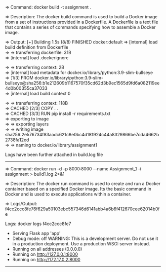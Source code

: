 => Command:
docker build -t assignment .

=> Description:
The docker build command is used to build a Docker image from a set of instructions provided in a Dockerfile. A Dockerfile is a text file that contains a series of commands specifying how to assemble a Docker image. 

=> Output:
[+] Building 1.5s (8/8) FINISHED                                                                                                                                       docker:default
 => [internal] load build definition from Dockerfile                                                                                                                            
 => => transferring dockerfile: 31B                                                                        
 => [internal] load .dockerignore    

 => => transferring context: 2B                                                                                                                                                 
 => [internal] load metadata for docker.io/library/python:3.9-slim-bullseye                                                                                                      
 => [1/3] FROM docker.io/library/python:3.9-slim-bullseye@sha256:b1e212609b1167570f35cd62d3b9ec1565d9fd6a082119ee4d0b00355ca37033                                               
 => [internal] load build context                                                                                                                                                0

 => => transferring context: 118B                                                                                                                                               
 => CACHED [2/3] COPY . .                                                                                                                                                
 => CACHED [3/3] RUN pip install -r requirements.txt               
 => exporting to image                                                                                                                                                   
 => => exporting layers                                                                                                                                                  
 => => writing image sha256:2e576734f83aadc621c8e0bc4d181924c44a8329866be7cda4662b2738fa12ed                                                                                 
 => => naming to docker.io/library/assignment1 


 Logs have been further attached in build.log file

-------------------------------------------------------------------------------------------------------------------------------------------------------

=> Command:
docker run -d -p 8000:8000 --name Assignment_1 -i assignment > build1.log 2>&1

=> Description:
The docker run command is used to create and run a Docker container based on a specified Docker image. Its the basic command in Docker and is used to execute applications within a container. 

=> Logs/Output:
f4cc2ccc8fe76f629a50103ebc557346d6141abb4a6b6f412670cee62014b0fe

Logs:
docker logs f4cc2ccc8fe7
 * Serving Flask app 'app'
 * Debug mode: off
WARNING: This is a development server. Do not use it in a production deployment. Use a production WSGI server instead.
 * Running on all addresses (0.0.0.0)
 * Running on http://127.0.0.1:8000
 * Running on http://172.17.0.2:8000

-------------------------------------------------------------------------------------------------------------------------------------------------------

